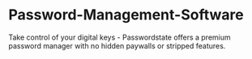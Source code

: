 # Password-Management-Software
Take control of your digital keys - Passwordstate offers a premium password manager with no hidden paywalls or stripped features.

